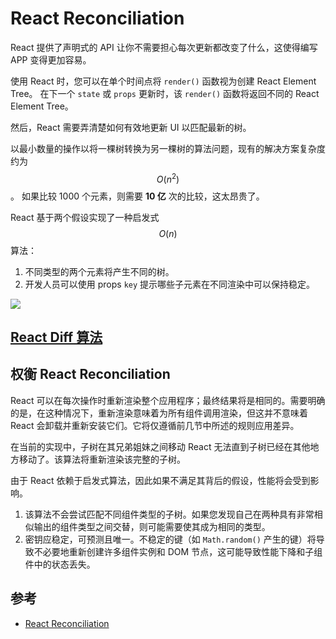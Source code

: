 # React Reconciliation

React 提供了声明式的 API 让你不需要担心每次更新都改变了什么，这使得编写 APP 变得更加容易。

使用 React 时，您可以在单个时间点将 `render()` 函数视为创建 React Element Tree。
在下一个 `state` 或 `props` 更新时，该 `render()` 函数将返回不同的 React Element Tree。

然后，React 需要弄清楚如何有效地更新 UI 以匹配最新的树。

以最小数量的操作以将一棵树转换为另一棵树的算法问题，现有的解决方案复杂度约为 $$ O(n^2) $$。
如果比较 1000 个元素，则需要 **10 亿** 次的比较，这太昂贵了。

React 基于两个假设实现了一种启发式 $$ O(n) $$ 算法：

1. 不同类型的两个元素将产生不同的树。
2. 开发人员可以使用 props `key` 提示哪些子元素在不同渲染中可以保持稳定。

![](https://calendar.perfplanet.com/wp-content/uploads/2013/12/vjeux/1.png)

## [React Diff 算法](react-diff-algorithm.md)

## 权衡 React Reconciliation

React 可以在每次操作时重新渲染整个应用程序；最终结果将是相同的。需要明确的是，在这种情况下，重新渲染意味着为所有组件调用渲染，但这并不意味着 React 会卸载并重新安装它们。它将仅遵循前几节中所述的规则应用差异。

在当前的实现中，子树在其兄弟姐妹之间移动 React 无法直到子树已经在其他地方移动了。该算法将重新渲染该完整的子树。

由于 React 依赖于启发式算法，因此如果不满足其背后的假设，性能将会受到影响。

1. 该算法不会尝试匹配不同组件类型的子树。如果您发现自己在两种具有非常相似输出的组件类型之间交替，则可能需要使其成为相同的类型。
2. 密钥应稳定，可预测且唯一。不稳定的键（如 `Math.random()` 产生的键）将导致不必要地重新创建许多组件实例和 DOM 节点，这可能导致性能下降和子组件中的状态丢失。

## 参考

- [React Reconciliation](https://reactjs.org/docs/reconciliation.html)
